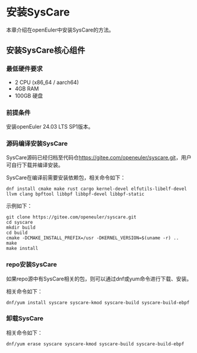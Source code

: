 # 安装SysCare

本章介绍在openEuler中安装SysCare的方法。

## 安装SysCare核心组件

### 最低硬件要求

* 2 CPU (x86_64 / aarch64)
* 4GB RAM
* 100GB 硬盘

### 前提条件

安装openEuler 24.03 LTS SP1版本。

### 源码编译安装SysCare

SysCare源码已经归档至代码仓<https://gitee.com/openeuler/syscare.git>，用户可自行下载并编译安装。

SysCare在编译前需要安装依赖包，相关命令如下：

```shell
dnf install cmake make rust cargo kernel-devel elfutils-libelf-devel llvm clang bpftool libbpf libbpf-devel libbpf-static
```

示例如下：

```shell
git clone https://gitee.com/openeuler/syscare.git
cd syscare
mkdir build
cd build
cmake -DCMAKE_INSTALL_PREFIX=/usr -DKERNEL_VERSION=$(uname -r) ..
make
make install
```

### repo安装SysCare

如果repo源中有SysCare相关的包，则可以通过dnf或yum命令进行下载、安装。

相关命令如下：

```shell
dnf/yum install syscare syscare-kmod syscare-build syscare-build-ebpf
```

### 卸载SysCare

相关命令如下：

```shell
dnf/yum erase syscare syscare-kmod syscare-build syscare-build-ebpf
```

